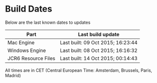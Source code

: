 # Build Dates

Below are the last known dates to updates

Part | Last build update
-----|-----
Mac Engine | Last built: 09 Oct 2015; 16:23:44
Windows Engine | Last built: 08 Oct 2015; 16:16:32
JCR6 Resource Files | Last built: 14 Oct 2015; 00:14:43
All times are in CET (Central European Time: Amsterdam, Brussels, Paris, Madrid)



